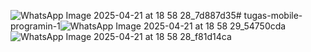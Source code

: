 ![WhatsApp Image 2025-04-21 at 18 58 28_7d887d35](https://github.com/user-attachments/assets/79540981-f910-4db3-ab65-ece077373d89)# tugas-mobile-programin-1![WhatsApp Image 2025-04-21 at 18 58 29_54750cda](https://github.com/user-attachments/assets/1513e49a-238a-497e-9fe1-f90422a40aef)
![WhatsApp Image 2025-04-21 at 18 58 28_f81d14ca](https://github.com/user-attachments/assets/107742ce-ab86-47b6-a42d-439dfe1876f4)
